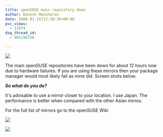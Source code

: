 ```yaml
---
title: openSUSE main repository down
author: Danesh Manoharan
date: 2008-01-15T13:30:39+00:00
pvc_views:
  - 11074
dsq_thread_id:
  - 905196756

---
```

![][1]

The main openSUSE repositories have been down for about 12 hours now due to hardware failures. If you are using these mirrors then your package manager would most likely fail as mine did. Screen shots below.

_**So what do you do?**_

It's advisable to use a mirror closer to your location. I use Japan. The performance is better when compared with the other Asian mirros.

For the full list of mirrors go to the openSUSE Wiki

<!--more-->

![][2] 

![][3]

 [1]: http://img205.imageshack.us/img205/3231/opensusebuildserviceerrhc2.jpg
 [2]: http://img205.imageshack.us/img205/4648/opensusebuildserviceerrrn3.jpg
 [3]: http://img205.imageshack.us/img205/2929/opensusebuildserviceerrmz5.jpg